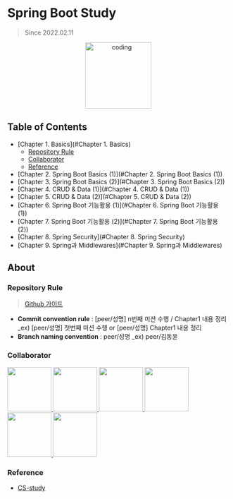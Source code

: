 # Spring Boot Study

> Since 2022.02.11

<p align="center">
  <img src="https://blog.kakaocdn.net/dn/bTUS0r/btqCtYkkVjX/d3KozubgCSWLv1X9V5lbY1/img.png" alt="coding" width="150px" />
</p>

## Table of Contents

- [Chapter 1. Basics](#Chapter 1. Basics)
  - [Repository Rule](#repository-rule)
  - [Collaborator](#collaborator)
  - [Reference](#reference)
- [Chapter 2. Spring Boot Basics (1)](#Chapter 2. Spring Boot Basics (1))
- [Chapter 3. Spring Boot Basics (2)](#Chapter 3. Spring Boot Basics (2))
- [Chapter 4. CRUD & Data (1)](#Chapter 4. CRUD & Data (1))
- [Chapter 5. CRUD & Data (2)](#Chapter 5. CRUD & Data (2))
- [Chapter 6. Spring Boot 기능활용 (1)](#Chapter 6. Spring Boot 기능활용 (1))
- [Chapter 7. Spring Boot 기능활용 (2)](#Chapter 7. Spring Boot 기능활용 (2))
- [Chapter 8. Spring Security](#Chapter 8. Spring Security)
- [Chapter 9. Spring과 Middlewares](#Chapter 9. Spring과 Middlewares)

## About


### Repository Rule

> [Github 가이드](https://www.notion.so/Github-Study-2bac0600e75d477e828e96ab319f0247)

- **Commit convention rule** : [peer/성명] n번째 미션 수행 / Chapter1 내용 정리 _ex) [peer/성명] 첫번째 미션 수행 or [peer/성명] Chapter1 내용 정리
- **Branch naming convention** : peer/성명 _ex) peer/김동윤

### Collaborator

<p>
<a href="https://github.com/myway00">
  <img src="https://github.com/myway00.png" width="100">
</a>
  
 <a href="https://github.com/gdakate">
  <img src="https://github.com/gdakate.png" width="100">
</a>
  
 <a href="https://github.com/hehahihang">
  <img src="https://github.com/hehahihang.png" width="100">
</a>
  
 <a href="https://github.com/LeeJin0527">
  <img src="https://github.com/LeeJin0527.png" width="100">
</a>
  
 <a href="https://github.com/Subinhyun">
  <img src="https://github.com/Subinhyun.png" width="100">
</a>
  
 <a href="https://github.com/yoon-youngjin">
  <img src="https://github.com/yoon-youngjin.png" width="100">
</a>
  
</p>

### Reference

- [CS-study](https://github.com/Seogeurim/CS-study#repository-rule)


